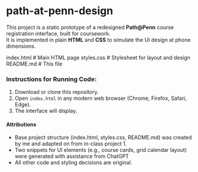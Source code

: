 # path-at-penn-design
This project is a static prototype of a redesigned **Path@Penn** course registration interface, built for coursework.  
It is implemented in plain **HTML** and **CSS** to simulate the UI design at phone dimensions.

index.html # Main HTML page
styles.css # Stylesheet for layout and design
README.md # This file

### Instructions for Running Code:
1. Download or clone this repository.  
2. Open `index.html` in any modern web browser (Chrome, Firefox, Safari, Edge).  
3. The interface will display.

#### Attributions
- Base project structure (index.html, styles.css, README.md) was created by me and adapted on from in-class project 1. 
- Two snippets for UI elements (e.g., course cards, grid calendar layout) were generated with assistance from ChatGPT
- All other code and styling decisions are original.


